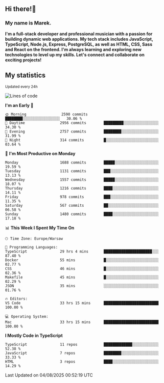 ## Hi there!👋 ##
### My name is Marek. ###

**I'm a full-stack developer and professional musician with a passion for building dynamic web applications. My tech stack includes JavaScript, TypeScript, Node.js, Express, PostgreSQL, as well as HTML, CSS, Sass and React on the frontend. I'm always learning and exploring new technologies to level up my skills. Let's connect and collaborate on exciting projects!**

## My statistics ##
<sub>Updated every 24h</sub>
<!--START_SECTION:waka-->
![Lines of code](https://img.shields.io/badge/From%20Hello%20World%20I%27ve%20Written-1.2%20million%20lines%20of%20code-blue)

**I'm an Early 🐤** 

```text
🌞 Morning                2590 commits        ████████░░░░░░░░░░░░░░░░░   30.06 % 
🌆 Daytime                2956 commits        █████████░░░░░░░░░░░░░░░░   34.30 % 
🌃 Evening                2757 commits        ████████░░░░░░░░░░░░░░░░░   31.99 % 
🌙 Night                  314 commits         █░░░░░░░░░░░░░░░░░░░░░░░░   03.64 % 
```
📅 **I'm Most Productive on Monday** 

```text
Monday                   1688 commits        █████░░░░░░░░░░░░░░░░░░░░   19.59 % 
Tuesday                  1131 commits        ███░░░░░░░░░░░░░░░░░░░░░░   13.13 % 
Wednesday                1557 commits        █████░░░░░░░░░░░░░░░░░░░░   18.07 % 
Thursday                 1216 commits        ████░░░░░░░░░░░░░░░░░░░░░   14.11 % 
Friday                   978 commits         ███░░░░░░░░░░░░░░░░░░░░░░   11.35 % 
Saturday                 567 commits         ██░░░░░░░░░░░░░░░░░░░░░░░   06.58 % 
Sunday                   1480 commits        ████░░░░░░░░░░░░░░░░░░░░░   17.18 % 
```


📊 **This Week I Spent My Time On** 

```text
🕑︎ Time Zone: Europe/Warsaw

💬 Programming Languages: 
TypeScript               29 hrs 4 mins       ██████████████████████░░░   87.40 % 
Docker                   55 mins             █░░░░░░░░░░░░░░░░░░░░░░░░   02.77 % 
CSS                      46 mins             █░░░░░░░░░░░░░░░░░░░░░░░░   02.36 % 
Makefile                 45 mins             █░░░░░░░░░░░░░░░░░░░░░░░░   02.29 % 
JSON                     35 mins             ░░░░░░░░░░░░░░░░░░░░░░░░░   01.76 % 

🔥 Editors: 
VS Code                  33 hrs 15 mins      █████████████████████████   100.00 % 

💻 Operating System: 
Mac                      33 hrs 15 mins      █████████████████████████   100.00 % 
```

**I Mostly Code in TypeScript** 

```text
TypeScript               11 repos            █████████████░░░░░░░░░░░░   52.38 % 
JavaScript               7 repos             ████████░░░░░░░░░░░░░░░░░   33.33 % 
HTML                     3 repos             ████░░░░░░░░░░░░░░░░░░░░░   14.29 % 
```




 Last Updated on 04/08/2025 00:52:19 UTC
<!--END_SECTION:waka-->

<!--
**MarekSax/MarekSax** is a ✨ _special_ ✨ repository because its `README.md` (this file) appears on your GitHub profile.

Here are some ideas to get you started:

- 🔭 I’m currently working on ...
- 🌱 I’m currently learning ...
- 👯 I’m looking to collaborate on ...
- 🤔 I’m looking for help with ...
- 💬 Ask me about ...
- 📫 How to reach me: ...
- 😄 Pronouns: ...
- ⚡ Fun fact: ...
-->
